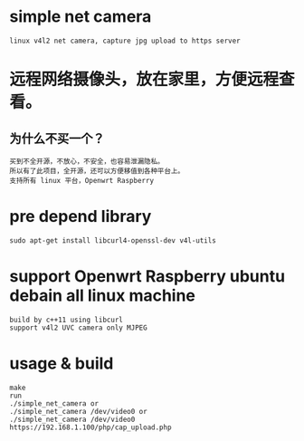 # simple net camera

	linux v4l2 net camera, capture jpg upload to https server

# 远程网络摄像头，放在家里，方便远程查看。

## 为什么不买一个？
	买到不全开源，不放心，不安全，也容易泄漏隐私。
	所以有了此项目，全开源，还可以方便移值到各种平台上。
	支持所有 linux 平台，Openwrt Raspberry

# pre depend library
	sudo apt-get install libcurl4-openssl-dev v4l-utils

# support Openwrt Raspberry ubuntu debain all linux machine
	build by c++11 using libcurl
	support v4l2 UVC camera only MJPEG

# usage & build
	make
	run
	./simple_net_camera or
	./simple_net_camera /dev/video0 or
	./simple_net_camera /dev/video0 https://192.168.1.100/php/cap_upload.php
